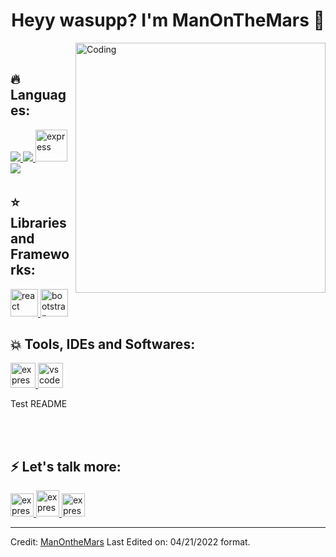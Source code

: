 ###

  <h1 align="center">Heyy wasupp? I'm ManOnTheMars 🤙<width="30px"></h1>
  
  
<img align="right" alt="Coding" width="400" src="https://github.com/Ayushparikh-code/Ayushparikh-code/blob/main/coding-freak%20(1).gif">

<p align="center">
  <br>
</p>
 
  
  ## 🔥 Languages:

<p align="left"> 
    <a href="https://developer.mozilla.org/en-US/docs/Web/JavaScript" target="_blank"> <img src="https://img.icons8.com/color/48/000000/javascript.png"/> </a> 
    <a href="https://www.w3schools.com/css/" target="_blank"> <img src="https://img.icons8.com/color/48/000000/css3.png"/> </a> 
     <a href="https://isocpp.org/" target="_blank"> <img src="https://encrypted-tbn0.gstatic.com/images?q=tbn:ANd9GcT2KysS-Fj-RgPNEg0XK_6GJINJS-mf8f6zSxcZID9U7xsVTZPkPVtAqfY5E3kd0nTJnb0&usqp=CAU" alt="express" width="51" height="51" /> </a> 
    <a style="padding-right:8px;" href="https://www.mysql.com/" target="_blank"> <img src="https://img.icons8.com/fluent/50/000000/mysql-logo.png"/> </a>  
</p>

## ⭐️ Libraries and Frameworks:

<a href="https://reactjs.org/" target="_blank"> <img src="https://img.icons8.com/plasticine/2x/react.png" alt="react" width="44" height="44"/> </a>
<a href="https://getbootstrap.com" target="_blank"> <img src="https://img.icons8.com/color/48/000000/bootstrap.png" alt="bootstrap" width="44" height="44"/> </a>

## 💥 Tools, IDEs and Softwares:

<p align="left">

<a href="https://www.eclipse.org/ide/"> <img src="https://encrypted-tbn0.gstatic.com/images?q=tbn:ANd9GcR5EUljSTU4Bl9jRgp5L0v7TUAlB-Ntl0EAIq_FSaofQ7tfCiVrbVW2Bs_24-UPCnRYVBE&usqp=CAU" alt="express" width="40" height="40" /> </a>
<a href="https://code.visualstudio.com/"> <img src="https://img.icons8.com/color/2x/visual-studio-code-2019.png" alt="vscode" width="40" height="40" /> </a>

</p>

Test README

   <br>
  <br>
  
  
  ## ⚡️ Let's talk more:

<p align="left"> 
    <a href="https://www.linkedin.com/in/tergeltengis-bayarsaikhan-7a2a24169/" target="_blank"> <img src="https://image.flaticon.com/icons/png/512/174/174857.png" alt="express" width="37" height="37"/> </a>
    <a href="tergeltengis77@gmail.com" target="_blank"> <img src="https://image.flaticon.com/icons/png/512/732/732200.png" alt="express" width="37" height="42"/ > </a>
   <a href="https://twitter.com/tergeltengis" target="_blank"> <img src="https://image.flaticon.com/icons/png/512/733/733579.png" alt="express" width="37" height="37"/> </a>
</p>
  
  
  
  
  
-----------------------------------------------------------------------------------------------------------------------------------------------------------------------------------
Credit: [ManOntheMars](https://github.com/ManOnTheMars)
Last Edited on: 04/21/2022 format.
